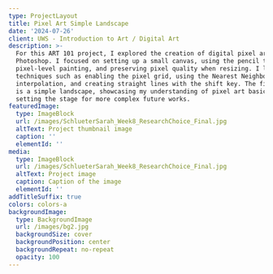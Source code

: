 ```yaml
---
type: ProjectLayout
title: Pixel Art Simple Landscape
date: '2024-07-26'
client: UWS - Introduction to Art / Digital Art
description: >-
  For this ART 101 project, I explored the creation of digital pixel art using
  Photoshop. I focused on setting up a small canvas, using the pencil tool for
  pixel-level painting, and preserving pixel quality when resizing. I learned
  techniques such as enabling the pixel grid, using the Nearest Neighbor
  interpolation, and creating straight lines with the shift key. The final piece
  is a simple landscape, showcasing my understanding of pixel art basics and
  setting the stage for more complex future works.
featuredImage:
  type: ImageBlock
  url: /images/SchlueterSarah_Week8_ResearchChoice_Final.jpg
  altText: Project thumbnail image
  caption: ''
  elementId: ''
media:
  type: ImageBlock
  url: /images/SchlueterSarah_Week8_ResearchChoice_Final.jpg
  altText: Project image
  caption: Caption of the image
  elementId: ''
addTitleSuffix: true
colors: colors-a
backgroundImage:
  type: BackgroundImage
  url: /images/bg2.jpg
  backgroundSize: cover
  backgroundPosition: center
  backgroundRepeat: no-repeat
  opacity: 100
---
```

